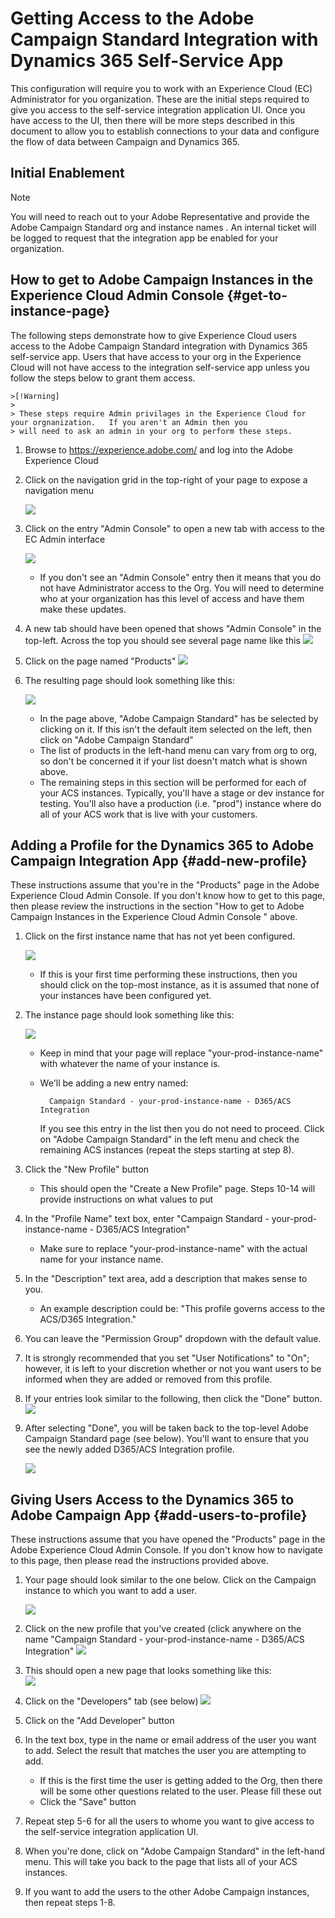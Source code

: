 
# Getting Access to the Adobe Campaign Standard Integration with Dynamics 365 Self-Service App

This configuration will require you to work with an Experience Cloud (EC) Administrator for you organization.   These are the initial steps required to give you access to the self-service integration application UI.   Once you have access to the UI, then there will be more steps described in this document to allow you to establish connections to your data and configure the flow of data between Campaign and Dynamics 365.

## Initial Enablement

>[!Note]
>
>  You will need to reach out to your Adobe Representative and provide the Adobe Campaign Standard org and instance 
>  names .   An internal ticket will be logged to request that the integration app be enabled for your organization.

## How to get to Adobe Campaign Instances in the Experience Cloud Admin Console {#get-to-instance-page}

The following steps demonstrate how to give Experience Cloud users access to the Adobe Campaign Standard integration with Dynamics 365 self-service app.   Users that have access to your org in the Experience Cloud will not have access to the integration self-service app unless you follow the steps below to grant them access.

    >[!Warning] 
    > 
    > These steps require Admin privilages in the Experience Cloud for your orgnanization.   If you aren't an Admin then you
    > will need to ask an admin in your org to perform these steps.   

1. Browse to https://experience.adobe.com/ and log into the Adobe Experience Cloud
1. Click on the navigation grid in the top-right of your page to expose a navigation menu

   ![](assets/d365-to-acs-access-2.png)
   
1. Click on the entry "Admin Console" to open a new tab with access to the EC Admin interface
   
   ![](assets/d365-to-acs-access-3.png)
   * If you don't see an "Admin Console" entry then it means that you do not have Administrator access to the Org. You will need to determine who at your organization has this level of access and have them make these updates.
1. A new tab should have been opened that shows "Admin Console" in the top-left.    Across the top you should see several page name like this
   ![](assets/d365-to-acs-access-4.png)
   
1. Click on the page named "Products"
   ![](assets/d365-to-acs-access-5.png)
   
1. The resulting page should look something like this:

   ![](assets/d365-to-acs-access-6.png)
   * In the page above, "Adobe Campaign Standard" has be selected by clicking on it. If this isn't the default item selected on the left, then click on "Adobe Campaign Standard"
   * The list of products in the left-hand menu can vary from org to org, so don't be concerned it if your list doesn't match what is shown above.   
   * The remaining steps in this section will be performed for each of your ACS instances. Typically, you'll have a stage or dev instance for testing. You'll also have a production (i.e. "prod") instance where do all of your ACS work that is live with your customers.

## Adding a Profile for the Dynamics 365 to Adobe Campaign Integration App {#add-new-profile}  
     
These instructions assume that you're in the "Products" page in the Adobe Experience Cloud Admin Console.   If you don't know how to get to this page, then please review the instructions in the section "How to get to Adobe Campaign Instances in the Experience Cloud Admin Console " above.
     
1. Click on the first instance name that has not yet been configured.

    ![](assets/d365-to-acs-access-6.png)

   * If this is your first time performing these instructions, then you should click on the top-most instance, as it is assumed that none of your instances have been configured yet.
1. The instance page should look something like this:

   ![](assets/d365-to-acs-access-8.png)
   * Keep in mind that your page will replace "your-prod-instance-name" with whatever the name of your instance is.
   * We'll be adding a new entry named: 
   
           Campaign Standard - your-prod-instance-name - D365/ACS Integration   
     If you see this entry in the list then you do not need to proceed. Click on "Adobe Campaign Standard" in the left menu and check the remaining ACS instances (repeat the steps starting at step 8).
     
1. Click the "New Profile" button
   * This should open the "Create a New Profile" page.   Steps 10-14 will provide instructions on what values to put     
1. In the "Profile Name" text box, enter "Campaign Standard - your-prod-instance-name - D365/ACS Integration"
   * Make sure to replace "your-prod-instance-name" with the actual name for your instance name.
1. In the "Description" text area, add a description that makes sense to you.   
   * An example description could be: "This profile governs access to the ACS/D365 Integration."        
1. You can leave the "Permission Group" dropdown with the default value.
1. It is strongly recommended that you set "User Notifications" to "On"; however, it is left to your discretion whether or not you want users to be informed when they are added or removed from this profile.
1. If your entries look similar to the following, then click the "Done" button.
   ![](assets/d365-to-acs-access-14.png)
1. After selecting "Done", you will be taken back to the top-level Adobe Campaign Standard page (see below). You'll want to ensure that you see the newly added D365/ACS Integration profile.
   
   ![](assets/d365-to-acs-access-15.png)

## Giving Users Access to the Dynamics 365 to Adobe Campaign App {#add-users-to-profile}

These instructions assume that you have opened the "Products" page in the Adobe Experience Cloud Admin Console. If you don't know how to navigate to this page, then please read the instructions provided above.

1. Your page should look similar to the one below.  Click on the Campaign instance to which you want to add a user.

   ![](assets/d365-to-acs-access-6.png)
   
1. Click on the new profile that you've created (click anywhere on the name 
   "Campaign Standard - your-prod-instance-name - D365/ACS Integration"
   ![](assets/d365-to-acs-access-15.png)
1. This should open a new page that looks something like this:   
   ![](assets/d365-to-acs-access-17.png)
1. Click on the "Developers" tab (see below)
   ![](assets/d365-to-acs-access-18.png)
1. Click on the "Add Developer" button
1. In the text box, type in the name or email address of the user you want to add.  Select the result that matches the user you are attempting to add.
   * If this is the first time the user is getting added to the Org, then there will be some other questions related to the user. Please fill these out
   * Click the "Save" button 
1. Repeat step 5-6 for all the users to whome you want to give access to the self-service integration application UI.
1. When you're done, click on "Adobe Campaign Standard" in the left-hand menu.   This will take you back to the page that lists all of your ACS instances.
1. If you want to add the users to the other Adobe Campaign instances, then repeat steps 1-8.   
   